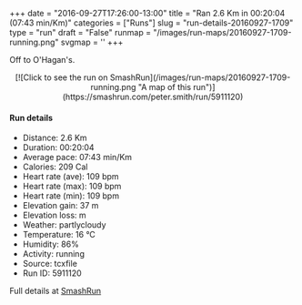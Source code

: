 +++
date = "2016-09-27T17:26:00-13:00"
title = "Ran 2.6 Km in 00:20:04 (07:43 min/Km)"
categories = ["Runs"]
slug = "run-details-20160927-1709"
type = "run"
draft = "False"
runmap = "/images/run-maps/20160927-1709-running.png"
svgmap = '<polyline points="45 100, 46 98, 49 95, 50 91, 52 88, 51 88, 51 86, 54 81, 53 81, 52 81, 50 80, 49 80, 47 80, 42 79, 42 79, 42 79, 43 78, 42 76, 42 75, 42 73, 42 69, 41 67, 40 66, 41 64, 40 60, 40 58, 42 55, 42 53, 43 52, 46 48, 48 46, 48 43, 53 35, 53 32, 53 32, 55 30, 54 29, 55 28, 55 26, 51 26, 51 23, 50 20, 52 17, 52 17, 53 15, 52 14, 54 12, 55 10, 56 8, 57 3, 56 3, 56 2, 56 0, 57 0, 59 1">'
+++

Off to O'Hagan's. 

<!--more-->

<center>
[![Click to see the run on SmashRun](/images/run-maps/20160927-1709-running.png "A map of this run")](https://smashrun.com/peter.smith/run/5911120)
</center>

#### Run details

* Distance: 2.6 Km
* Duration: 00:20:04
* Average pace: 07:43 min/Km
* Calories: 209 Cal
* Heart rate (ave): 109 bpm
* Heart rate (max): 109 bpm
* Heart rate (min): 109 bpm
* Elevation gain: 37 m
* Elevation loss:  m
* Weather: partlycloudy
* Temperature: 16 &deg;C
* Humidity: 86%
* Activity: running
* Source: tcxfile
* Run ID: 5911120

Full details at [SmashRun](https://smashrun.com/peter.smith/run/5911120)